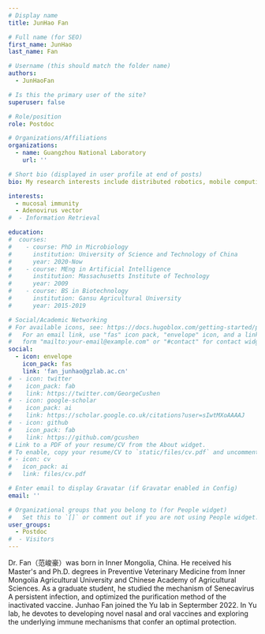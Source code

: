 ```yaml
---
# Display name
title: JunHao Fan

# Full name (for SEO)
first_name: JunHao
last_name: Fan

# Username (this should match the folder name)
authors:
  - JunHaoFan

# Is this the primary user of the site?
superuser: false

# Role/position
role: Postdoc

# Organizations/Affiliations
organizations:
  - name: Guangzhou National Laboratory
    url: ''

# Short bio (displayed in user profile at end of posts)
bio: My research interests include distributed robotics, mobile computing and programmable matter.

interests:
  - mucosal immunity
  - Adenovirus vector
#  - Information Retrieval

education:
#  courses:
#    - course: PhD in Microbiology
#      institution: University of Science and Technology of China
#      year: 2020-Now
#    - course: MEng in Artificial Intelligence
#      institution: Massachusetts Institute of Technology
#      year: 2009
#    - course: BS in Biotechnology
#      institution: Gansu Agricultural University
#      year: 2015-2019

# Social/Academic Networking
# For available icons, see: https://docs.hugoblox.com/getting-started/page-builder/#icons
#   For an email link, use "fas" icon pack, "envelope" icon, and a link in the
#   form "mailto:your-email@example.com" or "#contact" for contact widget.
social:
  - icon: envelope
    icon_pack: fas
    link: 'fan_junhao@gzlab.ac.cn'
#  - icon: twitter
#    icon_pack: fab
#    link: https://twitter.com/GeorgeCushen
#  - icon: google-scholar
#    icon_pack: ai
#    link: https://scholar.google.co.uk/citations?user=sIwtMXoAAAAJ
#  - icon: github
#    icon_pack: fab
#    link: https://github.com/gcushen
# Link to a PDF of your resume/CV from the About widget.
# To enable, copy your resume/CV to `static/files/cv.pdf` and uncomment the lines below.
# - icon: cv
#   icon_pack: ai
#   link: files/cv.pdf

# Enter email to display Gravatar (if Gravatar enabled in Config)
email: ''

# Organizational groups that you belong to (for People widget)
#   Set this to `[]` or comment out if you are not using People widget.
user_groups:
  - Postdoc
#  - Visitors
---
```


Dr. Fan（范峻豪）was born in Inner Mongolia, China. He received his Master's and Ph.D. degrees in Preventive Veterinary Medicine from Inner Mongolia Agricultural University and Chinese Academy of Agricultural Sciences. As a graduate student, he studied the mechanism of Senecavirus A persistent infection, and optimized the purification method of the inactivated vaccine. Junhao Fan joined the Yu lab in Septermber 2022. In Yu lab, he devotes to developing novel nasal and oral vaccines and exploring the underlying immune mechanisms that confer an optimal protection. 
